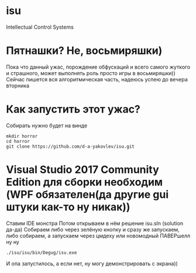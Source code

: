 # isu
Intellectual Control Systems

# Пятнашки? Не, восьмиряшки)
Пока что данный ужас, порождение обфускаций и всего самого жуткого и страшного, может выполнять роль просто игры в восьмиряшки))
Сейчас пишется вся алгоритмическая часть, надеюсь успею до вечера вторника

# Как запустить этот ужас?
Собирать нужно будет на винде
```
mkdir horror
cd horror
git clone https://github.com/d-a-yakovlev/isu.git
```
# Visual Studio 2017 Community Edition для сборки необходим (WPF обязателен(да другие gui штуки как-то ну никак))
Ставим IDE монстра
Потом открываем в нём решение isu.sln (solution да-да)
Собираем либо через зелёную кнопку и сразу же запускаем, либо собираем, а запускаем через цмдеху или новомодный ПАВЕРшелл ну ну
```
./isu/isu/bin/Degug/isu.exe
```
И опа запустилось, а если нет, ну могу демонстрировать с экрана))
